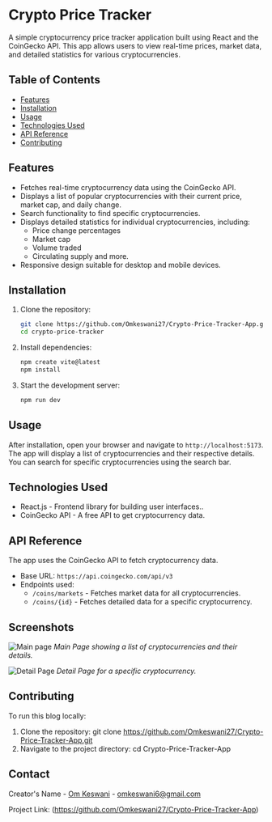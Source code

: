 # Crypto Price Tracker

A simple cryptocurrency price tracker application built using React and the CoinGecko API. This app allows users to view real-time prices, market data, and detailed statistics for various cryptocurrencies.

## Table of Contents

- [Features](#features)
- [Installation](#installation)
- [Usage](#usage)
- [Technologies Used](#technologies-used)
- [API Reference](#api-reference)
- [Contributing](#contributing)

## Features

- Fetches real-time cryptocurrency data using the CoinGecko API.
- Displays a list of popular cryptocurrencies with their current price, market cap, and daily change.
- Search functionality to find specific cryptocurrencies.
- Displays detailed statistics for individual cryptocurrencies, including:
  - Price change percentages
  - Market cap
  - Volume traded
  - Circulating supply and more.
- Responsive design suitable for desktop and mobile devices.

## Installation

1. Clone the repository:

   ```bash
   git clone https://github.com/Omkeswani27/Crypto-Price-Tracker-App.git
   cd crypto-price-tracker

2. Install dependencies:

   ```bash
   npm create vite@latest
   npm install
   
3. Start the development server:

   ```bash
   npm run dev
## Usage

After installation, open your browser and navigate to `http://localhost:5173`. The app will display a list of cryptocurrencies and their respective details. You can search for specific cryptocurrencies using the search bar.

## Technologies Used

- React.js - Frontend library for building user interfaces..
- CoinGecko API - A free API to get cryptocurrency data.

## API Reference

The app uses the CoinGecko API to fetch cryptocurrency data.

- Base URL: `https://api.coingecko.com/api/v3`
- Endpoints used:
  - `/coins/markets` - Fetches market data for all cryptocurrencies.
  - `/coins/{id}` - Fetches detailed data for a specific cryptocurrency.

## Screenshots

![Main page](https://github.com/user-attachments/assets/cffbc7a3-2eb7-42f8-bcf4-797ac3d31356)
*Main Page showing a list of cryptocurrencies and their details.*

![Detail Page](https://github.com/user-attachments/assets/1cf3806b-8aec-4503-888e-0265bcd6f643)
*Detail Page for a specific cryptocurrency.*

## Contributing

To run this blog locally:

1. Clone the repository:
   git clone https://github.com/Omkeswani27/Crypto-Price-Tracker-App.git
2. Navigate to the project directory:
   cd Crypto-Price-Tracker-App
   
## Contact

Creator's Name - [Om Keswani](https://www.linkedin.com/in/om-keswani-4995262a5/?originalSubdomain=in) - omkeswani6@gmail.com

Project Link: (https://github.com/Omkeswani27/Crypto-Price-Tracker-App)
